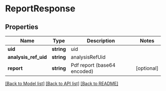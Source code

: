 # ReportResponse

## Properties
Name | Type | Description | Notes
------------ | ------------- | ------------- | -------------
**uid** | **string** | uid | 
**analysis_ref_uid** | **string** | analysisRefUid | 
**report** | **string** | Pdf report (base64 encoded) | [optional] 

[[Back to Model list]](../README.md#documentation-for-models) [[Back to API list]](../README.md#documentation-for-api-endpoints) [[Back to README]](../README.md)


